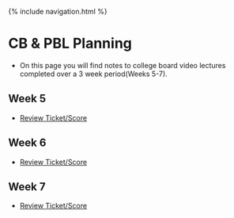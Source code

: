 {% include navigation.html %}
 
# CB & PBL Planning 

- On this page you will find notes to college board video lectures completed over a 3 week period(Weeks 5-7).

 
## Week 5


- [Review Ticket/Score](https://github.com/GavinYWu/kylies-disciples2/issues/7#issue-1209094038)

## Week 6



- [Review Ticket/Score](https://github.com/GavinYWu/kylies-disciples2/issues/7#issuecomment-1104340873)


## Week 7


- [Review Ticket/Score](https://github.com/GavinYWu/kylies-disciples2/issues/7#issuecomment-1104341057)


